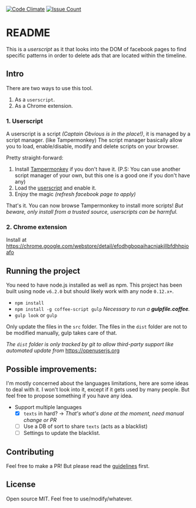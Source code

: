 [![Code Climate](https://codeclimate.com/github/Vadorequest/fb-adblock-timeline/badges/gpa.svg)](https://codeclimate.com/github/Vadorequest/fb-adblock-timeline)
[![Issue Count](https://codeclimate.com/github/Vadorequest/fb-adblock-timeline/badges/issue_count.svg)](https://codeclimate.com/github/Vadorequest/fb-adblock-timeline)

# README

This is a *userscript* as it that looks into the DOM of facebook pages to find specific patterns in order to delete ads that are located within the timeline.

## Intro

There are two ways to use this tool.

1. As a `userscript`.
1. As a Chrome extension.

### 1. Userscript

A userscript is a script *(Captain Obvious is in the place!)*, it is managed by a script manager. (like Tampermonkey)
The script manager basically allow you to load, enable/disable, modify and delete scripts on your browser.

Pretty straight-forward:

1. Install [Tampermonkey](https://chrome.google.com/webstore/detail/tampermonkey/dhdgffkkebhmkfjojejmpbldmpobfkfo) if you don't have it. (P.S: You can use another script manager of your own, but this one is a good one if you don't have any)
1. Load the [userscript](./dist/userscript/fb-adblock-timeline.user.js) and enable it.
1. Enjoy the magic *(refresh facebook page to apply)*

That's it. You can now browse Tampermonkey to install more scripts! 
*But beware, only install from a trusted source, userscripts can be harmful.*


### 2. Chrome extension

Install at https://chrome.google.com/webstore/detail/efodhgbopaihacnjakjllbfdhhpioafo

## Running the project

You need to have node.js installed as well as npm. This project has been built using node `v6.2.0` but should likely work with any node `0.12.x+`.

- `npm install`
- `npm install -g coffee-script gulp` _Necessary to run a **gulpfile.coffee**._
- `gulp look` or `gulp`

Only update the files in the `src` folder. The files in the `dist` folder are not to be modified manually, gulp takes care of that.

_The `dist` folder is only tracked by git to allow third-party support like automated update from_ https://openuserjs.org

## Possible improvements:

I'm mostly concerned about the languages limitations, here are some ideas to deal with it.
I won't look into it, except if it gets used by many people. But feel free to propose something if you have any idea.

- Support multiple languages 
    - [x] `texts` in hard? -> *That's what's done at the moment, need manual change or PR*
    - [ ] Use a DB of sort to share `texts` (acts as a blacklist)
    - [ ] Settings to update the blacklist.

## Contributing

Feel free to make a PR! But please read the [guidelines](./CONTRIBUTING.md) first.

## License

Open source MIT. Feel free to use/modify/whatever.
